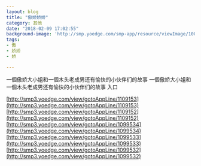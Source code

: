 ```yaml
---
layout: blog
title: "傲娇娇娇"
category: 其他
date: "2018-02-09 17:02:55"
background-image: 'http://smp.yoedge.com/smp-app/resource/viewImage/1001822appline.png'
tags:
- 傲
- 娇娇
- 娇

---
```

一個傲娇大小姐和一個木头老成男还有愉快的小伙伴们的故事
一個傲娇大小姐和一個木头老成男还有愉快的小伙伴们的故事
入口

[http://smp3.yoedge.com/view/gotoAppLine/1109153](http://smp3.yoedge.com/view/gotoAppLine/1109153)
[http://smp3.yoedge.com/view/gotoAppLine/1109152](http://smp3.yoedge.com/view/gotoAppLine/1109152)
[http://smp3.yoedge.com/view/gotoAppLine/1099534](http://smp3.yoedge.com/view/gotoAppLine/1099534)
[http://smp3.yoedge.com/view/gotoAppLine/1099533](http://smp3.yoedge.com/view/gotoAppLine/1099533)
[http://smp3.yoedge.com/view/gotoAppLine/1099532](http://smp3.yoedge.com/view/gotoAppLine/1099532)

        
